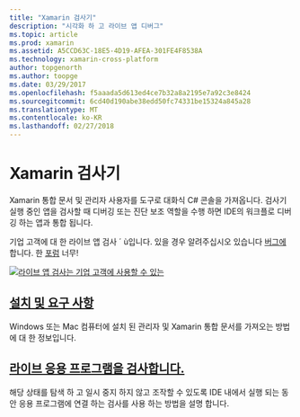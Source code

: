```yaml
---
title: "Xamarin 검사기"
description: "시각화 하 고 라이브 앱 디버그"
ms.topic: article
ms.prod: xamarin
ms.assetid: A5CCD63C-18E5-4D19-AFEA-301FE4F8538A
ms.technology: xamarin-cross-platform
author: topgenorth
ms.author: toopge
ms.date: 03/29/2017
ms.openlocfilehash: f5aaada5d613ed4ce7b32a8a2195e7a92c3e8424
ms.sourcegitcommit: 6cd40d190abe38edd50fc74331be15324a845a28
ms.translationtype: MT
ms.contentlocale: ko-KR
ms.lasthandoff: 02/27/2018
---
```

# <a name="xamarin-inspector"></a>Xamarin 검사기


Xamarin 통합 문서 및 관리자 사용자를 도구로 대화식 C# 콘솔을 가져옵니다. 검사기 실행 중인 앱을 검사할 때 디버깅 또는 진단 보조 역할을 수행 하면 IDE의 워크플로 디버깅 하는 앱과 통합 됩니다.

기업 고객에 대 한 라이브 앱 검사 ´ ù입니다. 있을 경우 알려주십시오 있습니다 [버그에](~/tools/inspector/install.md#reporting-bugs)합니다. 한 [포럼](https://forums.xamarin.com/categories/inspector) 너무!

[ ![](images/interactive-1.0.0-bike-inspect-3d-small.png "라이브 앱 검사는 기업 고객에 사용할 수 있는")](images/interactive-1.0.0-bike-inspect-3d.png)

## <a name="installation-and-requirementstoolsinspectorinstallmd"></a>[설치 및 요구 사항](~/tools/inspector/install.md)

Windows 또는 Mac 컴퓨터에 설치 된 관리자 및 Xamarin 통합 문서를 가져오는 방법에 대 한 정보입니다.

## <a name="inspecting-live-applicationstoolsinspectorinspectmd"></a>[라이브 응용 프로그램을 검사합니다.](~/tools/inspector/inspect.md)

해당 상태를 탐색 하 고 일시 중지 하지 않고 조작할 수 있도록 IDE 내에서 실행 되는 동안 응용 프로그램에 연결 하는 검사를 사용 하는 방법을 설명 합니다.


